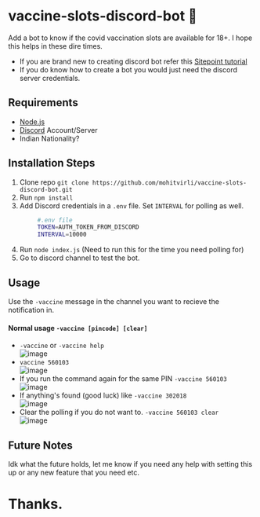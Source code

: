 # vaccine-slots-discord-bot :eyes: 

Add a bot to know if the covid vaccination slots are available for 18+. I hope this helps in these dire times.

 - If you are brand new to creating discord bot refer this [Sitepoint tutorial](https://www.sitepoint.com/discord-bot-node-js/)
 - If you do know how to create a bot you would just need the discord server credentials.

## Requirements

- [Node.js](http://nodejs.org/)
- [Discord](https://discordapp.com/) Account/Server
- Indian Nationality?

## Installation Steps 

1. Clone repo `git clone https://github.com/mohitvirli/vaccine-slots-discord-bot.git`
2. Run `npm install`
3. Add Discord credentials in a `.env` file. Set `INTERVAL` for polling as well.
   ```sh
        #.env file
        TOKEN=AUTH_TOKEN_FROM_DISCORD
        INTERVAL=10000
   ```
3. Run `node index.js` (Need to run this for the time you need polling for)
4. Go to discord channel to test the bot.

## Usage
Use the `-vaccine` message in the channel you want to recieve the notification in.
#### Normal usage `-vaccine [pincode] [clear]`
- `-vaccine` or `-vaccine help`
<br />![image](https://user-images.githubusercontent.com/11966122/116817266-18331b00-ab83-11eb-8875-89c90ede4020.png)
- `vaccine 560103`
<br />![image](https://user-images.githubusercontent.com/11966122/116817177-cb4f4480-ab82-11eb-9c9e-d8cabce0bc70.png)
- If you run the command again for the same PIN `-vaccine 560103`
<br />![image](https://user-images.githubusercontent.com/11966122/116817340-7829c180-ab83-11eb-9b2e-a88dcca80fbf.png)
- If anything's found (good luck) like `-vaccine 302018`
<br />![image](https://user-images.githubusercontent.com/11966122/116817367-a5766f80-ab83-11eb-9988-f40e0f60f484.png)
- Clear the polling if you do not want to. `-vaccine 560103 clear` 
<br />![image](https://user-images.githubusercontent.com/11966122/116817406-cd65d300-ab83-11eb-8c37-5d2f0aa1b90e.png)

## Future Notes
Idk what the future holds, let me know if you need any help with setting this up or any new feature that you need etc.
# Thanks.
